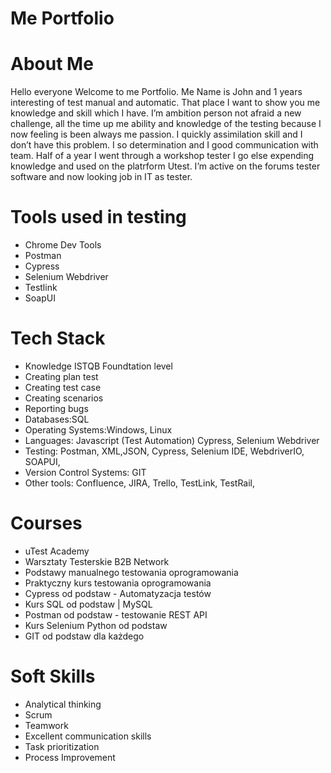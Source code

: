 

# Me Portfolio
# About Me

Hello everyone Welcome to me Portfolio. Me Name is John and 1 years interesting of test manual and automatic. That place I want to show you me knowledge  and skill which I have. I’m ambition person not afraid a new challenge, all the time up me ability and knowledge of the testing because I now feeling is been always me passion. I quickly assimilation skill and I don’t have this problem. I so determination  and I good communication with team. Half of a year I went through a workshop tester I go else expending knowledge and used on the platrform Utest. I’m active on the forums tester software and now looking job in IT as tester.

# Tools used in testing

 * Chrome Dev Tools
 * Postman 
 * Cypress 
 * Selenium Webdriver
 * Testlink
 * SoapUI

# Tech Stack
* Knowledge ISTQB Foundtation level
* Creating plan test
* Creating test case
* Creating scenarios
* Reporting bugs
* Databases:SQL 
* Operating Systems:Windows, Linux
* Languages: Javascript (Test Automation) Cypress, Selenium Webdriver
* Testing: Postman, XML,JSON, Cypress, Selenium IDE, WebdriverIO, SOAPUI, 
* Version Control Systems: GIT
* Other tools: Confluence, JIRA, Trello, TestLink, TestRail, 

# Courses

 * uTest Academy
 * Warsztaty Testerskie B2B Network
 * Podstawy manualnego testowania oprogramowania
 * Praktyczny kurs testowania oprogramowania
 * Cypress od podstaw - Automatyzacja testów
 * Kurs SQL od podstaw | MySQL
 * Postman od podstaw - testowanie REST API
 * Kurs Selenium Python od podstaw
 * GIT od podstaw dla każdego


    

# Soft Skills

  * Analytical thinking
  * Scrum
  * Teamwork
  * Excellent communication skills
  * Task prioritization
  * Process Improvement


<!--
**Zagi93/Zagi93** is a ✨ _special_ ✨ repository because its `README.md` (this file) appears on your GitHub profile.

Here are some ideas to get you started:

- 🔭 I’m currently working on ...
- 🌱 I’m currently learning ...
- 👯 I’m looking to collaborate on ...
- 🤔 I’m looking for help with ...
- 💬 Ask me about ...
- 📫 How to reach me: ...
- 😄 Pronouns: ...
- ⚡ Fun fact: ...
-->
